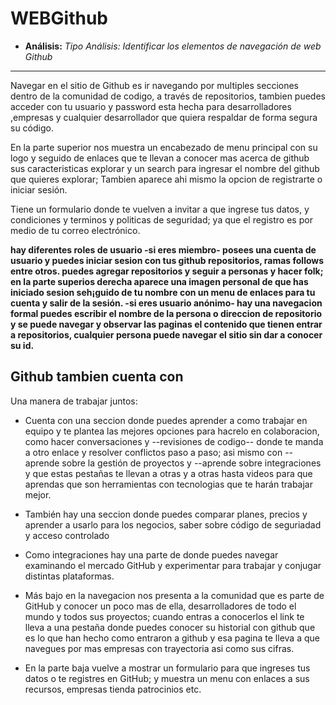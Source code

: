 
# WEBGithub
* **Análisis:** _Tipo Análisis: Identificar los elementos de navegación de web Github_

****

Navegar en el sitio de Github es ir navegando por multiples secciones dentro de la comunidad de codigo, a través de repositorios, tambien puedes acceder con tu usuario y password esta hecha para desarrolladores ,empresas y cualquier desarrollador que quiera respaldar de forma segura su código.

En la parte superior nos muestra un encabezado de menu principal con su logo y seguido de enlaces que te llevan a conocer mas acerca de github sus caracteristicas explorar y un search para ingresar el nombre del github que quieres explorar; Tambien aparece ahi mismo la opcion de registrarte o iniciar sesión.

Tiene un formulario donde te vuelven a invitar a que ingrese tus datos, y condiciones y terminos y politicas de seguridad; ya que el registro es por medio de tu correo electrónico.


**hay diferentes roles de usuario
-si eres miembro- posees una cuenta de usuario y puedes iniciar sesion con tus github repositorios, ramas follows entre otros. puedes agregar repositorios y seguir a personas y hacer folk; en la parte superios derecha aparece una imagen personal de que has iniciado sesion seh¡guido de tu nombre con un menu de enlaces para tu cuenta y salir de la sesión.
-si eres usuario anónimo- hay una navegacion formal puedes escribir el nombre de la persona o direccion de repositorio y se puede navegar y observar las paginas el contenido que tienen entrar a repositorios, cualquier persona puede navegar el sitio sin dar a conocer su id.**

## Github tambien cuenta con

Una manera de trabajar juntos:

* Cuenta con una seccion donde puedes aprender a como trabajar en equipo y te plantea las mejores opciones para hacrelo en colaboracion, como hacer conversaciones y --revisiones de codigo-- donde te manda a otro enlace y resolver conflictos paso a paso; asi mismo con --aprende sobre la gestión de proyectos y --aprende sobre integraciones y que estas pestañas te llevan a otras y a otras hasta videos para que aprendas que son herramientas con tecnologias que te harán trabajar mejor.

* También hay una seccion donde puedes comparar planes, precios y aprender a usarlo para los negocios, saber sobre    código de seguriadad y acceso controlado

* Como integraciones hay una parte de donde puedes navegar examinando el mercado GitHub y experimentar para trabajar y conjugar distintas plataformas.

* Más bajo en la navegacion nos presenta a la comunidad que es parte de GitHub y conocer un poco mas de ella, desarrolladores de todo el mundo y todos sus proyectos; cuando entras a conocerlos el link te lleva a una pestaña donde puedes conocer su historial con github que es lo que han hecho como entraron a github y esa pagina te lleva a que navegues por mas empresas con trayectoria asi como sus cifras.

* En la parte baja vuelve a mostrar un formulario para que ingreses tus datos o te registres en GitHub; y muestra un menu con enlaces a sus recursos, empresas tienda patrocinios etc. 
